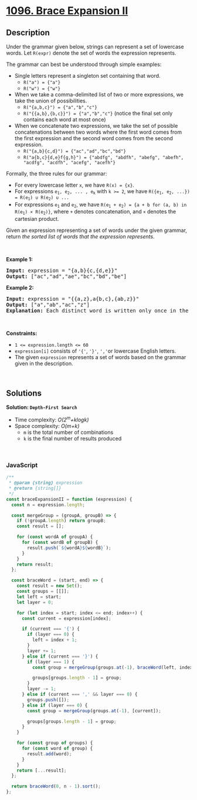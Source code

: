 # [1096. Brace Expansion II](https://leetcode.com/problems/brace-expansion-ii)

## Description

<div class="elfjS" data-track-load="description_content"><p>Under the grammar given below, strings can represent a set of lowercase words. Let&nbsp;<code>R(expr)</code>&nbsp;denote the set of words the expression represents.</p>

<p>The grammar can best be understood through simple examples:</p>

<ul>
	<li>Single letters represent a singleton set containing that word.
	<ul>
		<li><code>R("a") = {"a"}</code></li>
		<li><code>R("w") = {"w"}</code></li>
	</ul>
	</li>
	<li>When we take a comma-delimited list of two or more expressions, we take the union of possibilities.
	<ul>
		<li><code>R("{a,b,c}") = {"a","b","c"}</code></li>
		<li><code>R("{{a,b},{b,c}}") = {"a","b","c"}</code> (notice the final set only contains each word at most once)</li>
	</ul>
	</li>
	<li>When we concatenate two expressions, we take the set of possible concatenations between two words where the first word comes from the first expression and the second word comes from the second expression.
	<ul>
		<li><code>R("{a,b}{c,d}") = {"ac","ad","bc","bd"}</code></li>
		<li><code>R("a{b,c}{d,e}f{g,h}") = {"abdfg", "abdfh", "abefg", "abefh", "acdfg", "acdfh", "acefg", "acefh"}</code></li>
	</ul>
	</li>
</ul>

<p>Formally, the three rules for our grammar:</p>

<ul>
	<li>For every lowercase letter <code>x</code>, we have <code>R(x) = {x}</code>.</li>
	<li>For expressions <code>e<sub>1</sub>, e<sub>2</sub>, ... , e<sub>k</sub></code> with <code>k &gt;= 2</code>, we have <code>R({e<sub>1</sub>, e<sub>2</sub>, ...}) = R(e<sub>1</sub>) ∪ R(e<sub>2</sub>) ∪ ...</code></li>
	<li>For expressions <code>e<sub>1</sub></code> and <code>e<sub>2</sub></code>, we have <code>R(e<sub>1</sub> + e<sub>2</sub>) = {a + b for (a, b) in R(e<sub>1</sub>) × R(e<sub>2</sub>)}</code>, where <code>+</code> denotes concatenation, and <code>×</code> denotes the cartesian product.</li>
</ul>

<p>Given an expression representing a set of words under the given grammar, return <em>the sorted list of words that the expression represents</em>.</p>

<p>&nbsp;</p>
<p><strong class="example">Example 1:</strong></p>

<pre><strong>Input:</strong> expression = "{a,b}{c,{d,e}}"
<strong>Output:</strong> ["ac","ad","ae","bc","bd","be"]
</pre>

<p><strong class="example">Example 2:</strong></p>

<pre><strong>Input:</strong> expression = "{{a,z},a{b,c},{ab,z}}"
<strong>Output:</strong> ["a","ab","ac","z"]
<strong>Explanation:</strong> Each distinct word is written only once in the final answer.
</pre>

<p>&nbsp;</p>
<p><strong>Constraints:</strong></p>

<ul>
	<li><code>1 &lt;= expression.length &lt;= 60</code></li>
	<li><code>expression[i]</code> consists of <code>'{'</code>, <code>'}'</code>, <code>','</code>or lowercase English letters.</li>
	<li>The given&nbsp;<code>expression</code>&nbsp;represents a set of words based on the grammar given in the description.</li>
</ul>
</div>

<p>&nbsp;</p>

## Solutions

**Solution: `Depth-First Search`**

- Time complexity: <em>O(2<sup>m</sup>+klogk)</em>
- Space complexity: <em>O(m+k)</em>
  - `m` is the total number of combinations
  - `k` is the final number of results produced

<p>&nbsp;</p>

### **JavaScript**

```js
/**
 * @param {string} expression
 * @return {string[]}
 */
const braceExpansionII = function (expression) {
  const n = expression.length;

  const mergeGroup = (groupA, groupB) => {
    if (!groupA.length) return groupB;
    const result = [];

    for (const wordA of groupA) {
      for (const wordB of groupB) {
        result.push(`${wordA}${wordB}`);
      }
    }
    return result;
  };

  const braceWord = (start, end) => {
    const result = new Set();
    const groups = [[]];
    let left = start;
    let layer = 0;

    for (let index = start; index <= end; index++) {
      const current = expression[index];

      if (current === '{') {
        if (layer === 0) {
          left = index + 1;
        }
        layer += 1;
      } else if (current === '}') {
        if (layer === 1) {
          const group = mergeGroup(groups.at(-1), braceWord(left, index - 1));

          groups[groups.length - 1] = group;
        }
        layer -= 1;
      } else if (current === ',' && layer === 0) {
        groups.push([]);
      } else if (layer === 0) {
        const group = mergeGroup(groups.at(-1), [current]);

        groups[groups.length - 1] = group;
      }
    }

    for (const group of groups) {
      for (const word of group) {
        result.add(word);
      }
    }
    return [...result];
  };

  return braceWord(0, n - 1).sort();
};
```
